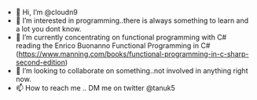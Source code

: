 - 👋 Hi, I’m @cloudn9
- 👀 I’m interested in programming..there is always something to learn and a lot you dont know. 
- 🌱 I’m currently concentrating on functional programming with C# reading the Enrico Buonanno Functional Programming in C# (https://www.manning.com/books/functional-programming-in-c-sharp-second-edition)
- 💞️ I’m looking to collaborate on something..not involved in anything right now.
- 📫 How to reach me .. DM me on twitter @tanuk5

<!---
cloudn9/cloudn9 is a ✨ special ✨ repository because its `README.md` (this file) appears on your GitHub profile.
You can click the Preview link to take a look at your changes.
--->
